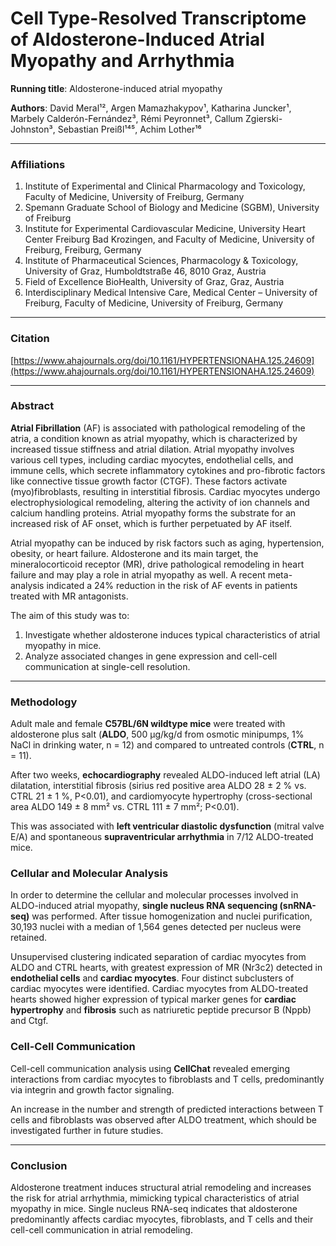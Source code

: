 # Cell Type-Resolved Transcriptome of Aldosterone-Induced Atrial Myopathy and Arrhythmia

**Running title**: Aldosterone-induced atrial myopathy

**Authors**:
David Meral¹², Argen Mamazhakypov¹, Katharina Juncker¹, Marbely Calderón-Fernández³, Rémi Peyronnet³, Callum Zgierski-Johnston³, Sebastian Preißl¹⁴⁵, Achim Lother¹⁶

---

### Affiliations
1. Institute of Experimental and Clinical Pharmacology and Toxicology, Faculty of Medicine, University of Freiburg, Germany  
2. Spemann Graduate School of Biology and Medicine (SGBM), University of Freiburg  
3. Institute for Experimental Cardiovascular Medicine, University Heart Center Freiburg Bad Krozingen, and Faculty of Medicine, University of Freiburg, Freiburg, Germany  
4. Institute of Pharmaceutical Sciences, Pharmacology & Toxicology, University of Graz, Humboldtstraße 46, 8010 Graz, Austria  
5. Field of Excellence BioHealth, University of Graz, Graz, Austria  
6. Interdisciplinary Medical Intensive Care, Medical Center – University of Freiburg, Faculty of Medicine, University of Freiburg, Germany  

---

### Citation
[https://www.ahajournals.org/doi/10.1161/HYPERTENSIONAHA.125.24609](https://www.ahajournals.org/doi/10.1161/HYPERTENSIONAHA.125.24609)

---

### Abstract

**Atrial Fibrillation** (AF) is associated with pathological remodeling of the atria, a condition known as atrial myopathy, which is characterized by increased tissue stiffness and atrial dilation. Atrial myopathy involves various cell types, including cardiac myocytes, endothelial cells, and immune cells, which secrete inflammatory cytokines and pro-fibrotic factors like connective tissue growth factor (CTGF). These factors activate (myo)fibroblasts, resulting in interstitial fibrosis. Cardiac myocytes undergo electrophysiological remodeling, altering the activity of ion channels and calcium handling proteins. Atrial myopathy forms the substrate for an increased risk of AF onset, which is further perpetuated by AF itself.

Atrial myopathy can be induced by risk factors such as aging, hypertension, obesity, or heart failure. Aldosterone and its main target, the mineralocorticoid receptor (MR), drive pathological remodeling in heart failure and may play a role in atrial myopathy as well. A recent meta-analysis indicated a 24% reduction in the risk of AF events in patients treated with MR antagonists.

The aim of this study was to:
1. Investigate whether aldosterone induces typical characteristics of atrial myopathy in mice.
2. Analyze associated changes in gene expression and cell-cell communication at single-cell resolution.

---

### Methodology

Adult male and female **C57BL/6N wildtype mice** were treated with aldosterone plus salt (**ALDO**, 500 µg/kg/d from osmotic minipumps, 1% NaCl in drinking water, n = 12) and compared to untreated controls (**CTRL**, n = 11). 

After two weeks, **echocardiography** revealed ALDO-induced left atrial (LA) dilatation, interstitial fibrosis (sirius red positive area ALDO 28 ± 2 % vs. CTRL 21 ± 1 %, P<0.01), and cardiomyocyte hypertrophy (cross-sectional area ALDO 149 ± 8 mm² vs. CTRL 111 ± 7 mm²; P<0.01). 

This was associated with **left ventricular diastolic dysfunction** (mitral valve E/A) and spontaneous **supraventricular arrhythmia** in 7/12 ALDO-treated mice.

### Cellular and Molecular Analysis

In order to determine the cellular and molecular processes involved in ALDO-induced atrial myopathy, **single nucleus RNA sequencing (snRNA-seq)** was performed. After tissue homogenization and nuclei purification, 30,193 nuclei with a median of 1,564 genes detected per nucleus were retained.

Unsupervised clustering indicated separation of cardiac myocytes from ALDO and CTRL hearts, with greatest expression of MR (Nr3c2) detected in **endothelial cells** and **cardiac myocytes**. Four distinct subclusters of cardiac myocytes were identified. Cardiac myocytes from ALDO-treated hearts showed higher expression of typical marker genes for **cardiac hypertrophy** and **fibrosis** such as natriuretic peptide precursor B (Nppb) and Ctgf.

### Cell-Cell Communication

Cell-cell communication analysis using **CellChat** revealed emerging interactions from cardiac myocytes to fibroblasts and T cells, predominantly via integrin and growth factor signaling. 

An increase in the number and strength of predicted interactions between T cells and fibroblasts was observed after ALDO treatment, which should be investigated further in future studies.

---

### Conclusion

Aldosterone treatment induces structural atrial remodeling and increases the risk for atrial arrhythmia, mimicking typical characteristics of atrial myopathy in mice. Single nucleus RNA-seq indicates that aldosterone predominantly affects cardiac myocytes, fibroblasts, and T cells and their cell-cell communication in atrial remodeling.
